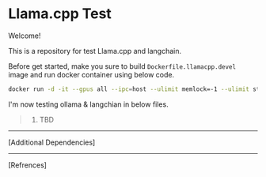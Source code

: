 # Llama.cpp Test

Welcome!

This is a repository for test Llama.cpp and langchain.

Before get started, make you sure to build `Dockerfile.llamacpp.devel` image and run docker container using below code.

```bash
docker run -d -it --gpus all --ipc=host --ulimit memlock=-1 --ulimit stack=67108864 -v ~/sandbox/noah/data:/app/noah/data -p 6060:6060 -p 6080:80 -p 6443:443 --name llama-cpp {Image ID}
```

I'm now testing ollama & langchian in below files.
> 1. TBD

---

[Additional Dependencies]

---

[Refrences]
